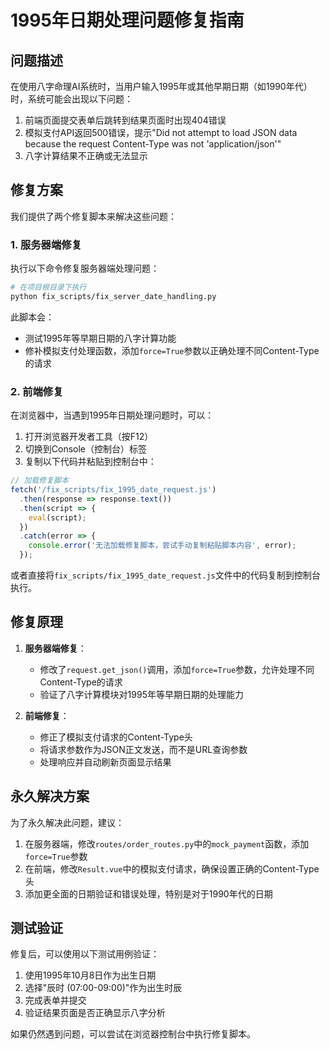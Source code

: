# 1995年日期处理问题修复指南

## 问题描述

在使用八字命理AI系统时，当用户输入1995年或其他早期日期（如1990年代）时，系统可能会出现以下问题：

1. 前端页面提交表单后跳转到结果页面时出现404错误
2. 模拟支付API返回500错误，提示"Did not attempt to load JSON data because the request Content-Type was not 'application/json'"
3. 八字计算结果不正确或无法显示

## 修复方案

我们提供了两个修复脚本来解决这些问题：

### 1. 服务器端修复

执行以下命令修复服务器端处理问题：

```bash
# 在项目根目录下执行
python fix_scripts/fix_server_date_handling.py
```

此脚本会：
- 测试1995年等早期日期的八字计算功能
- 修补模拟支付处理函数，添加`force=True`参数以正确处理不同Content-Type的请求

### 2. 前端修复

在浏览器中，当遇到1995年日期处理问题时，可以：

1. 打开浏览器开发者工具（按F12）
2. 切换到Console（控制台）标签
3. 复制以下代码并粘贴到控制台中：

```javascript
// 加载修复脚本
fetch('/fix_scripts/fix_1995_date_request.js')
  .then(response => response.text())
  .then(script => {
    eval(script);
  })
  .catch(error => {
    console.error('无法加载修复脚本，尝试手动复制粘贴脚本内容', error);
  });
```

或者直接将`fix_scripts/fix_1995_date_request.js`文件中的代码复制到控制台执行。

## 修复原理

1. **服务器端修复**：
   - 修改了`request.get_json()`调用，添加`force=True`参数，允许处理不同Content-Type的请求
   - 验证了八字计算模块对1995年等早期日期的处理能力

2. **前端修复**：
   - 修正了模拟支付请求的Content-Type头
   - 将请求参数作为JSON正文发送，而不是URL查询参数
   - 处理响应并自动刷新页面显示结果

## 永久解决方案

为了永久解决此问题，建议：

1. 在服务器端，修改`routes/order_routes.py`中的`mock_payment`函数，添加`force=True`参数
2. 在前端，修改`Result.vue`中的模拟支付请求，确保设置正确的Content-Type头
3. 添加更全面的日期验证和错误处理，特别是对于1990年代的日期

## 测试验证

修复后，可以使用以下测试用例验证：

1. 使用1995年10月8日作为出生日期
2. 选择"辰时 (07:00-09:00)"作为出生时辰
3. 完成表单并提交
4. 验证结果页面是否正确显示八字分析

如果仍然遇到问题，可以尝试在浏览器控制台中执行修复脚本。 